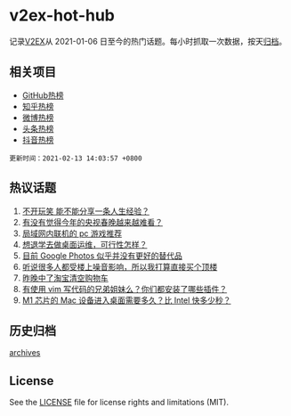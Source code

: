 # v2ex-hot-hub

 记录[V2EX](https://www.v2ex.com/)从 2021-01-06 日至今的热门话题。每小时抓取一次数据，按天[归档](archives)。
 
 ## 相关项目

- [GitHub热榜](https://github.com/lonnyzhang423/github-hot-hub)
- [知乎热榜](https://github.com/lonnyzhang423/zhihu-hot-hub)
- [微博热榜](https://github.com/lonnyzhang423/weibo-hot-hub)
- [头条热榜](https://github.com/lonnyzhang423/toutiao-hot-hub)
- [抖音热榜](https://github.com/lonnyzhang423/douyin-hot-hub)


 `更新时间：2021-02-13 14:03:57 +0800`

## 热议话题

1. [不开玩笑 能不能分享一条人生经验？](https://www.v2ex.com/t/753038)
1. [有没有觉得今年的央视春晚越来越难看？](https://www.v2ex.com/t/753112)
1. [局域网内联机的 pc 游戏推荐](https://www.v2ex.com/t/753046)
1. [想退学去做桌面运维，可行性怎样？](https://www.v2ex.com/t/753116)
1. [目前 Google Photos 似乎并没有更好的替代品](https://www.v2ex.com/t/753074)
1. [听说很多人都受楼上噪音影响，所以我打算直接买个顶楼](https://www.v2ex.com/t/753154)
1. [昨晚中了淘宝清空购物车](https://www.v2ex.com/t/753055)
1. [有使用 vim 写代码的兄弟姐妹么？你们都安装了哪些插件？](https://www.v2ex.com/t/753095)
1. [M1 芯片的 Mac 设备进入桌面需要多久？比 Intel 快多少秒？](https://www.v2ex.com/t/753119)

## 历史归档

[archives](archives)

## License

See the [LICENSE](LICENSE) file for license rights and limitations (MIT).
